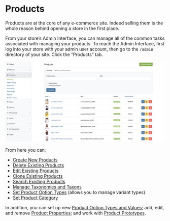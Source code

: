 # Products

Products are at the core of any e-commerce site. Indeed selling them is the whole reason behind opening a store in the first place.

From your store’s Admin Interface, you can manage all of the common tasks associated with managing your products. To reach the Admin Interface, first log into your store with your admin user account, then go to the `/admin` directory of your site. Click the “Products” tab.  
  


![Products Admin](../.gitbook/assets/prod1%20%281%29.png)

From here you can:

* [Create New Products](creating-a-new-product.md)
* [Delete Existing Products](deleting-products.md)
* [Edit Existing Products](editing-products.md)
* [Clone Existing Products](cloning-products.md)
* [Search Existing Products](searching-products.md)
* [Manage Taxonomies and Taxons](taxonomies-and-taxons.md)
* [Set Product Option Types](product-options.md) \(allows you to manage variant types\)
* [Set Product Category](prototypes.md)

In addition, you can set up new [Product Option Types and Values](product-options.md); add, edit, and remove [Product Properties](product-properties.md); and work with [Product Prototypes](prototypes.md).

